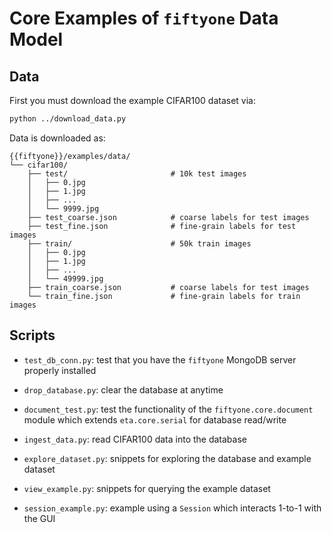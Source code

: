 # Core Examples of `fiftyone` Data Model

## Data

First you must download the example CIFAR100 dataset via:

```bash
python ../download_data.py
```

Data is downloaded as:

```
{{fiftyone}}/examples/data/
└── cifar100/
    ├── test/                       # 10k test images
    │   ├── 0.jpg
    │   ├── 1.jpg
    │   ├── ...
    │   └── 9999.jpg
    ├── test_coarse.json            # coarse labels for test images
    ├── test_fine.json              # fine-grain labels for test images
    ├── train/                      # 50k train images
    │   ├── 0.jpg
    │   ├── 1.jpg
    │   ├── ...
    │   └── 49999.jpg
    ├── train_coarse.json           # coarse labels for test images
    └── train_fine.json             # fine-grain labels for train images
```

## Scripts

- `test_db_conn.py`: test that you have the `fiftyone` MongoDB server
  properly installed

- `drop_database.py`: clear the database at anytime

- `document_test.py`: test the functionality of the `fiftyone.core.document`
  module which extends `eta.core.serial` for database read/write

- `ingest_data.py`: read CIFAR100 data into the database

- `explore_dataset.py`: snippets for exploring the database and example dataset

- `view_example.py`: snippets for querying the example dataset

- `session_example.py`: example using a `Session` which interacts 1-to-1 with
  the GUI
